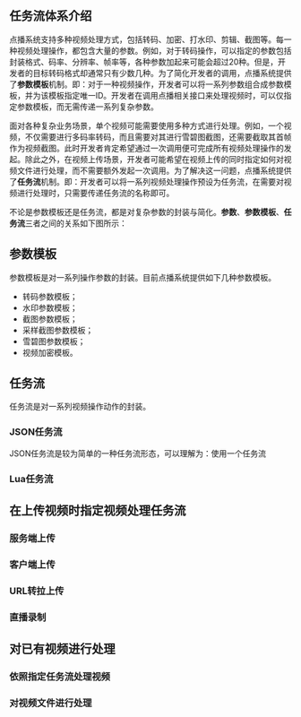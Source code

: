 ## 任务流体系介绍

点播系统支持多种视频处理方式，包括转码、加密、打水印、剪辑、截图等。每一种视频处理操作，都包含大量的参数。例如，对于转码操作，可以指定的参数包括封装格式、码率、分辨率、帧率等，各种参数加起来可能会超过20种。但是，开发者的目标转码格式却通常只有少数几种。为了简化开发者的调用，点播系统提供了**参数模板**机制。即：对于一种视频操作，开发者可以将一系列参数组合成参数模板，并为该模板指定唯一ID。开发者在调用点播相关接口来处理视频时，可以仅指定参数模板，而无需传递一系列复杂参数。

面对各种复杂业务场景，单个视频可能需要使用多种方式进行处理。例如，一个视频，不仅需要进行多码率转码，而且需要对其进行雪碧图截图，还需要截取其首帧作为视频截图。此时开发者肯定希望通过一次调用便可完成所有视频处理操作的发起。除此之外，在视频上传场景，开发者可能希望在视频上传的同时指定如何对视频文件进行处理，而不需要额外发起一次调用。为了解决这一问题，点播系统提供了**任务流**机制。即：开发者可以将一系列视频处理操作预设为任务流，在需要对视频进行处理时，只需要传递任务流的名称即可。

不论是参数模板还是任务流，都是对复杂参数的封装与简化。**参数**、**参数模板**、**任务流**三者之间的关系如下图所示：

## 参数模板

参数模板是对一系列操作参数的封装。目前点播系统提供如下几种参数模板。

- 转码参数模板；
- 水印参数模板；
- 截图参数模板；
- 采样截图参数模板；
- 雪碧图参数模板；
- 视频加密模板。


## 任务流

任务流是对一系列视频操作动作的封装。


### JSON任务流

JSON任务流是较为简单的一种任务流形态，可以理解为：使用一个任务流


### Lua任务流




## 在上传视频时指定视频处理任务流

### 服务端上传


### 客户端上传


### URL转拉上传


### 直播录制


## 对已有视频进行处理

### 依照指定任务流处理视频

### 对视频文件进行处理
